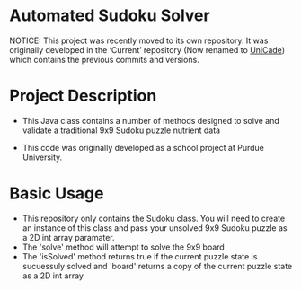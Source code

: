 # Automated Sudoku Solver

NOTICE: This project was recently moved to its own repository. It was originally developed in the ‘Current’ repository (Now renamed to [UniCade](https://github.com/benlen10/UniCade)) which contains the previous commits and versions.  

# Project Description
- This Java class contains a number of methods designed to solve and validate a traditional 9x9 Sudoku puzzle
nutrient data

- This code was originally developed as a school project at Purdue University.

# Basic Usage
- This repository only contains the Sudoku class. You will need to create an instance of this class and pass your unsolved 9x9 Sudoku puzzle as a 2D int array paramater. 
- The 'solve' method will attempt to solve the 9x9 board
- The 'isSolved' method returns true if the current puzzle state is sucuessuly solved and 'board' returns a copy of the current puzzle state as a 2D int array